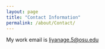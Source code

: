 ```yaml
---
layout: page
title: "Contact Information"
permalink: /about/Contact/
---
```

My work email is liyanage.5@osu.edu
